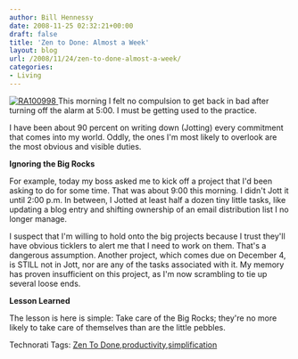 ```yaml
---
author: Bill Hennessy
date: 2008-11-25 02:32:21+00:00
draft: false
title: 'Zen to Done: Almost a Week'
layout: blog
url: /2008/11/24/zen-to-done-almost-a-week/
categories:
- Living
---
```


[![RA100998](https://hennessysview.com/wp-content/uploads/2008/11/ra100998-thumb.jpg)
](https://hennessysview.com/wp-content/uploads/2008/11/ra100998.jpg) This morning I felt no compulsion to get back in bad after turning off the alarm at 5:00. I must be getting used to the practice. 

 

I have been about 90 percent on writing down (Jotting) every commitment that comes into my world. Oddly, the ones I'm most likely to overlook are the most obvious and visible duties.

 

**Ignoring the Big Rocks**

 

For example, today my boss asked me to kick off a project that I'd been asking to do for some time. That was about 9:00 this morning. I didn't Jott it until 2:00 p.m. In between, I Jotted at least half a dozen tiny little tasks, like updating a blog entry and shifting ownership of an email distribution list I no longer manage. 

 

I suspect that I'm willing to hold onto the big projects because I trust they'll have obvious ticklers to alert me that I need to work on them. That's a dangerous assumption. Another project, which comes due on December 4, is STILL not in Jott, nor are any of the tasks associated with it. My memory has proven insufficient on this project, as I'm now scrambling to tie up several loose ends.

 

**Lesson Learned**

 

The lesson is here is simple: Take care of the Big Rocks; they're no more likely to take care of themselves than are the little pebbles. 

 

 

Technorati Tags: [Zen To Done](https://technorati.com/tags/Zen%20To%20Done),[productivity](https://technorati.com/tags/productivity),[simplification](https://technorati.com/tags/simplification)
